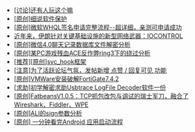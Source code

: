 + [[讨论]还有人玩这个嘛](https://bbs.kanxue.com/thread-284841.htm)
+ [[原创]细说软件保护](https://bbs.kanxue.com/thread-284629.htm)
+ [[原创]微软WHQL签名申请完整流程--超详细，亲测可申请成功](https://bbs.kanxue.com/thread-282868.htm)
+ [近年来，伊朗针对关键基础设施的新型网络武器：IOCONTROL](https://bbs.kanxue.com/thread-284835.htm)
+ [[原创]微信4.0聊天记录数据库文件解密分析](https://bbs.kanxue.com/thread-284417.htm)
+ [[原创]某PC游戏残血ACE反作弊ring3下的绕过分析](https://bbs.kanxue.com/thread-284667.htm)
+ [[推荐][原创]svc_hook框架](https://bbs.kanxue.com/thread-284713.htm)
+ [[注意]为了活跃论坛气氛，发帖新增 点赞 / 回复可见 功能](https://bbs.kanxue.com/thread-283857.htm)
+ [[原创]VMWare安装破解FortiGate7.4.2](https://bbs.kanxue.com/thread-284794.htm)
+ [[求助]初学解密求助Usbtrace LogFile Decoder软件一份](https://bbs.kanxue.com/thread-280205.htm)
+ [[原创]FatbeansV1.0.5：TCP抓包改包与调试的瑞士军刀，融合了Wireshark、Fiddler、WPE](https://bbs.kanxue.com/thread-284571.htm)
+ [[原创]ALI的sign参数分析](https://bbs.kanxue.com/thread-284292.htm)
+ [[原创] 一分钟看完Android 应用启动流程](https://bbs.kanxue.com/thread-284686.htm)
